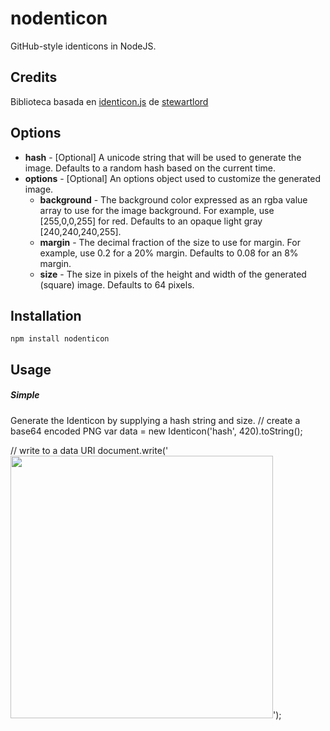 nodenticon
============

GitHub-style identicons in NodeJS.



Credits
----
Biblioteca basada en [identicon.js](https://github.com/stewartlord/identicon.js) 
de [stewartlord](https://github.com/stewartlord)



Options
----
* **hash** - [Optional] A unicode string that will be used to generate the image. Defaults to a random hash based on the current time.
* **options** - [Optional] An options object used to customize the generated image.
    * **background** - The background color expressed as an rgba value array to use for the image background. For example, use [255,0,0,255] for red. Defaults to an opaque light gray [240,240,240,255].
    * **margin** - The decimal fraction of the size to use for margin. For example, use 0.2 for a 20% margin. Defaults to 0.08 for an 8% margin.
    * **size** - The size in pixels of the height and width of the generated (square) image. Defaults to 64 pixels.



Installation
-----
```npm install nodenticon```



Usage
-----
##### Simple
Generate the Identicon by supplying a hash string and size.
// create a base64 encoded PNG
var data = new Identicon('hash', 420).toString();

// write to a data URI
document.write('<img width=420 height=420 src="data:image/png;base64,' + data + '">');
```